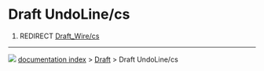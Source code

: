 # Draft UndoLine/cs
1.  REDIRECT [Draft\_Wire/cs](Draft_Wire/cs.md)



---
![](images/Right_arrow.png) [documentation index](../README.md) > [Draft](Draft_Workbench.md) > Draft UndoLine/cs
